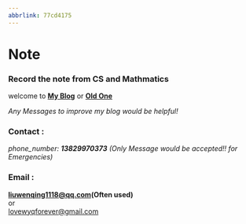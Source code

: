 ```yaml
---
abbrlink: 77cd4175
---
```

# Note

### Record the note from CS and Mathmatics

welcome to  **[My Blog](https://xuexigithub.cn)** or **[Old One](https://www.githublearn.top)**

*Any Messages to improve my blog would be helpful!*

### Contact :

*phone_number:  **13829970373** (Only Message would be accepted!! for Emergencies)*

### Email :

**liuwenqing1118@qq.com(Often used)**<br>
or <br>
lovewyqforever@gmail.com 

